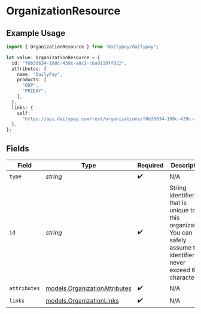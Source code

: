 # OrganizationResource

## Example Usage

```typescript
import { OrganizationResource } from "dailypay/dailypay";

let value: OrganizationResource = {
  id: "f0b30634-108c-439c-a8c1-c6a91197f022",
  attributes: {
    name: "DailyPay",
    products: [
      "ODP",
      "FRIDAY",
    ],
  },
  links: {
    self:
      "https://api.dailypay.com/rest/organizations/f0b30634-108c-439c-a8c1-c6a91197f022",
  },
};
```

## Fields

| Field                                                                                                                      | Type                                                                                                                       | Required                                                                                                                   | Description                                                                                                                | Example                                                                                                                    |
| -------------------------------------------------------------------------------------------------------------------------- | -------------------------------------------------------------------------------------------------------------------------- | -------------------------------------------------------------------------------------------------------------------------- | -------------------------------------------------------------------------------------------------------------------------- | -------------------------------------------------------------------------------------------------------------------------- |
| `type`                                                                                                                     | *string*                                                                                                                   | :heavy_check_mark:                                                                                                         | N/A                                                                                                                        |                                                                                                                            |
| `id`                                                                                                                       | *string*                                                                                                                   | :heavy_check_mark:                                                                                                         | String identifier that is unique to this organization. You can safely assume the identifier to never exceed 64 characters. | f0b30634-108c-439c-a8c1-c6a91197f022                                                                                       |
| `attributes`                                                                                                               | [models.OrganizationAttributes](../models/organizationattributes.md)                                                       | :heavy_check_mark:                                                                                                         | N/A                                                                                                                        |                                                                                                                            |
| `links`                                                                                                                    | [models.OrganizationLinks](../models/organizationlinks.md)                                                                 | :heavy_check_mark:                                                                                                         | N/A                                                                                                                        |                                                                                                                            |